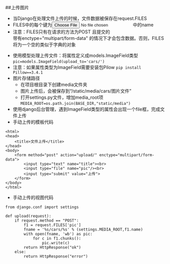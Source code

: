 ##上传图片
+ 当Django在处理文件上传的时候，文件数据被保存在request.FILES
+ FILES中的每个键为<input type="file" name="" />中的name
+ 注意：FILES只有在请求的方法为POST 且提交的<form>带有enctype="multipart/form-data" 的情况下才会包含数据。否则，FILES 将为一个空的类似于字典的对象
+ 使用模型处理上传文件：将属性定义成models.ImageField类型
`pic=models.ImageField(upload_to='cars/')`
+ 注意：如果属性类型为ImageField需要安装包Pilow
`pip install Pillow==3.4.1`
+ 图片存储路径
    + 在项目根目录下创建media文件夹
    + 图片上传后，会被保存到“/static/media/cars/图片文件”
    + 打开settings.py文件，增加media_root项
`MEDIA_ROOT=os.path.join(BASE_DIR,"static/media")`
+ 使用django后台管理，遇到ImageField类型的属性会出现一个file框，完成文件上传
+ 手动上传的模板代码
```
<html>
<head>
    <title>文件上传</title>
</head>
<body>
    <form method="post" action="upload/" enctype="multipart/form-data">
        <input type="text" name="title"><br>
        <input type="file" name="pic"/><br>
        <input type="submit" value="上传">
    </form>
</body>
</html>
```
+ 手动上传的视图代码
```
from django.conf import settings

def upload(request):
    if request.method == "POST":
        f1 = request.FILES['pic']
        fname = '%s/cars/%s' % (settings.MEDIA_ROOT,f1.name)
        with open(fname, 'wb') as pic:
            for c in f1.chunks():
                pic.write(c)
        return HttpResponse("ok")
    else:
        return HttpResponse("error")
```